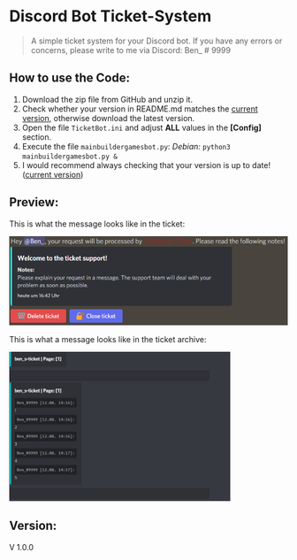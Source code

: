 # Discord Bot Ticket-System

> A simple ticket system for your Discord bot.
> If you have any errors or concerns, please write to me via Discord: Ben_ # 9999

## How to use the Code:

1. Download the zip file from GitHub and unzip it.
2. Check whether your version in README.md matches the [current version](https://github.com/Ben4oo/discord-ticketsystem/blob/main/README.md#version), otherwise download the latest version.
3. Open the file `TicketBot.ini` and adjust **ALL** values in the **[Config]** section.   
4. Execute the file `mainbuildergamesbot.py`: *Debian:* `python3 mainbuildergamesbot.py & `
6. I would recommend always checking that your version is up to date! ([current version](https://github.com/Ben4oo/discord-ticketsystem/blob/main/README.md#version))

## Preview:

This is what the message looks like in the ticket:

<img src="./IGNORE/OpenTicket.png" alt="OpenTicket" title="A preview of the message in the ticket after opening." width=600px />

This is what a message looks like in the ticket archive:

<img src="./IGNORE/ArchivExample.png" alt="ArchivExample" title="A preview of the message in the archive." width=400px hight=400px />

## Version:
V 1.0.0
